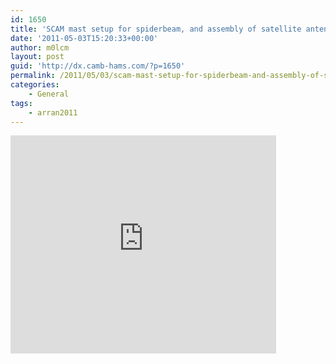 ```yaml
---
id: 1650
title: 'SCAM mast setup for spiderbeam, and assembly of satellite antennas'
date: '2011-05-03T15:20:33+00:00'
author: m0lcm
layout: post
guid: 'http://dx.camb-hams.com/?p=1650'
permalink: /2011/05/03/scam-mast-setup-for-spiderbeam-and-assembly-of-satellite-antennas/
categories:
    - General
tags:
    - arran2011
---
```


<iframe allowfullscreen="" frameborder="0" height="349" loading="lazy" src="http://www.youtube.com/embed/HipGNUhFgIw" width="425"></iframe>